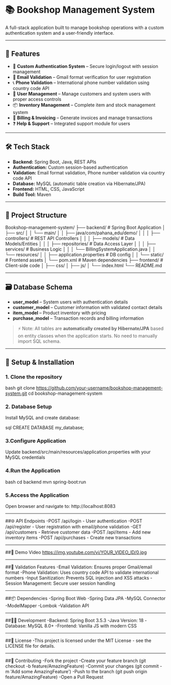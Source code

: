 # 📚 Bookshop Management System

A full-stack application built to manage bookshop operations with a custom authentication system and a user-friendly interface.

---

## 🚀 Features

- 🔐 **Custom Authentication System** – Secure login/logout with session management  
- 📧 **Email Validation** – Gmail format verification for user registration  
- 📞 **Phone Validation** – International phone number validation using country code API  
- 👥 **User Management** – Manage customers and system users with proper access controls  
- 📦 **Inventory Management** – Complete item and stock management system  
- 🧾 **Billing & Invoicing** – Generate invoices and manage transactions  
- ❓ **Help & Support** – Integrated support module for users  

---

## 🛠 Tech Stack

- **Backend:** Spring Boot, Java, REST APIs  
- **Authentication:** Custom session-based authentication  
- **Validation:** Email format validation, Phone number validation via country code API  
- **Database:** MySQL (automatic table creation via Hibernate/JPA)  
- **Frontend:** HTML, CSS, JavaScript  
- **Build Tool:** Maven  

---

## 📂 Project Structure
Bookshop-management-system/
├── backend/                 # Spring Boot Application
│   ├── src/
│   │   └── main/
│   │       ├── java/com/pahana_edu/demo/
│   │       │   ├── controllers/     # REST API Controllers
│   │       │   ├── models/          # Data Models/Entities
│   │       │   ├── repositories/    # Data Access Layer
│   │       │   ├── services/        # Business Logic
│   │       │   └── BillingSystemApplication.java
│   │       └── resources/
│   │           ├── application.properties # DB config
│   │           └── static/          # Frontend assets
│   └── pom.xml                     # Maven dependencies
├── frontend/                # Client-side code
│   ├── css/
│   ├── js/
│   └── index.html
└── README.md

---

## 🗃️ Database Schema

- **user_model** – System users with authentication details  
- **customer_model** – Customer information with validated contact details  
- **item_model** – Product inventory with pricing  
- **purchase_model** – Transaction records and billing information  

> ⚡ Note: All tables are **automatically created by Hibernate/JPA** based on entity classes when the application starts. No need to manually import SQL schema.

---

## 🔧 Setup & Installation

### 1. Clone the repository
bash
git clone https://github.com/your-username/bookshop-management-system.git
cd bookshop-management-system

### 2. Database Setup

Install MySQL and create database:

sql
CREATE DATABASE my_database;
### 3.Configure Application

Update backend/src/main/resources/application.properties with your MySQL credentials

### 4.Run the Application

bash
cd backend
mvn spring-boot:run
### 5.Access the Application

Open browser and navigate to: http://localhost:8083

---

##🌐 API Endpoints
-POST /api/login - User authentication
-POST /api/register - User registration with email/phone validation
-GET /api/customers - Retrieve customer data
-POST /api/items - Add new inventory items
-POST /api/purchases - Create new transactions

---

##📸 Demo Video
https://img.youtube.com/vi/YOUR_VIDEO_ID/0.jpg

---

##🚦 Validation Features
-Email Validation: Ensures proper Gmail/email format
-Phone Validation: Uses country code API to validate international numbers
-Input Sanitization: Prevents SQL injection and XSS attacks
-Session Management: Secure user session handling

---

##📦 Dependencies
-Spring Boot Web
-Spring Data JPA
-MySQL Connector
-ModelMapper
-Lombok
-Validation API

---

##👨‍💻 Development
-Backend: Spring Boot 3.5.3
-Java Version: 18
-Database: MySQL 8.0+
-Frontend: Vanilla JS with modern CSS

---

##📝 License
-This project is licensed under the MIT License - see the LICENSE file for details.

---

##🤝 Contributing
-Fork the project
-Create your feature branch (git checkout -b feature/AmazingFeature)
-Commit your changes (git commit -m 'Add some AmazingFeature')
-Push to the branch (git push origin feature/AmazingFeature)
-Open a Pull Request
